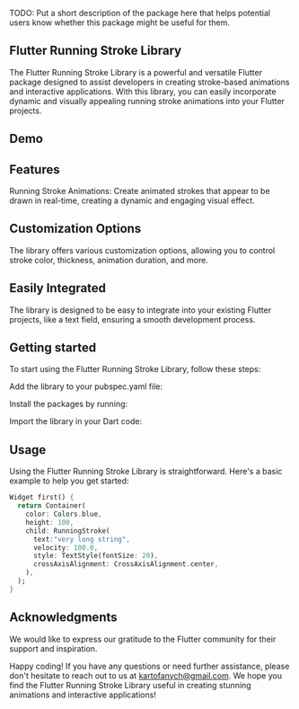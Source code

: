 <!--
This README describes the package. If you publish this package to pub.dev,
this README's contents appear on the landing page for your package.

For information about how to write a good package README, see the guide for
[writing package pages](https://dart.dev/guides/libraries/writing-package-pages).

For general information about developing packages, see the Dart guide for
[creating packages](https://dart.dev/guides/libraries/create-library-packages)
and the Flutter guide for
[developing packages and plugins](https://flutter.dev/developing-packages).
-->

TODO: Put a short description of the package here that helps potential users
know whether this package might be useful for them.
## Flutter Running Stroke Library
The Flutter Running Stroke Library is a powerful and versatile Flutter package designed to assist developers in creating stroke-based animations and interactive applications. With this library, you can easily incorporate dynamic and visually appealing running stroke animations into your Flutter projects.

## Demo



## Features
Running Stroke Animations: Create animated strokes that appear to be drawn in real-time, creating a dynamic and engaging visual effect.

## Customization Options
The library offers various customization options, allowing you to control stroke color, thickness, animation duration, and more.

## Easily Integrated
The library is designed to be easy to integrate into your existing Flutter projects, like a text field, ensuring a smooth development process.

## Getting started

To start using the Flutter Running Stroke Library, follow these steps:

Add the library to your pubspec.yaml file:

Install the packages by running:

Import the library in your Dart code:

## Usage

Using the Flutter Running Stroke Library is straightforward. Here's a basic example to help you get started:

```dart
Widget first() {
  return Container(
    color: Colors.blue,
    height: 100,
    child: RunningStroke(
      text:"very long string",
      velocity: 100.0,
      style: TextStyle(fontSize: 20),
      crossAxisAlignment: CrossAxisAlignment.center,
    ),
  );
}
```

## Acknowledgments
We would like to express our gratitude to the Flutter community for their support and inspiration.

Happy coding! If you have any questions or need further assistance, please don't hesitate to reach out to us at kartofanych@gmail.com. We hope you find the Flutter Running Stroke Library useful in creating stunning animations and interactive applications!

